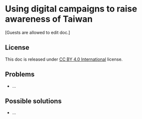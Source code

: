 # Using digital campaigns to raise awareness of Taiwan
[Guests are allowed to edit doc.]

## License
This doc is released under [CC BY 4.0 International](https://creativecommons.org/licenses/by/4.0/) license.

## Problems
- ...

## Possible solutions
- ...
